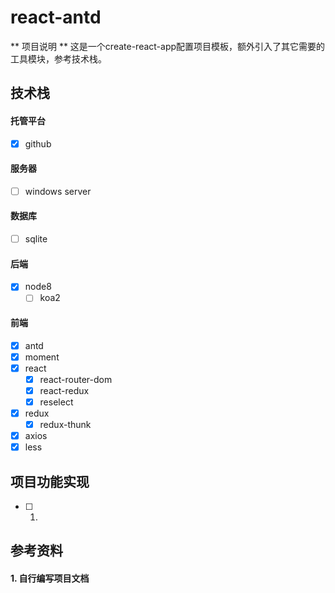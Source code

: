 # react-antd

** 项目说明 **
这是一个create-react-app配置项目模板，额外引入了其它需要的工具模块，参考技术栈。

## 技术栈

#### 托管平台

- [x] github

#### 服务器

- [ ] windows server

#### 数据库

- [ ] sqlite

#### 后端

- [x] node8
    - [ ] koa2

#### 前端

- [x] antd
- [x] moment
- [x] react
    - [x] react-router-dom
    - [x] react-redux
    - [x] reselect
- [x] redux
    - [x] redux-thunk
- [x] axios
- [x] less

## 项目功能实现

- [ ] 1.

## 参考资料

#### 1. 自行编写项目文档

```

```
